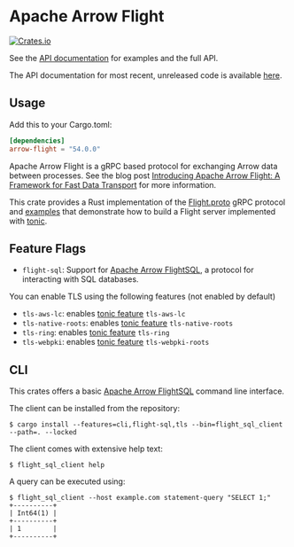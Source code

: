 <!---
  Licensed to the Apache Software Foundation (ASF) under one
  or more contributor license agreements.  See the NOTICE file
  distributed with this work for additional information
  regarding copyright ownership.  The ASF licenses this file
  to you under the Apache License, Version 2.0 (the
  "License"); you may not use this file except in compliance
  with the License.  You may obtain a copy of the License at

    http://www.apache.org/licenses/LICENSE-2.0

  Unless required by applicable law or agreed to in writing,
  software distributed under the License is distributed on an
  "AS IS" BASIS, WITHOUT WARRANTIES OR CONDITIONS OF ANY
  KIND, either express or implied.  See the License for the
  specific language governing permissions and limitations
  under the License.
-->

# Apache Arrow Flight

[![Crates.io](https://img.shields.io/crates/v/arrow-flight.svg)](https://crates.io/crates/arrow-flight)

See the [API documentation](https://docs.rs/arrow_flight/latest) for examples and the full API.

The API documentation for most recent, unreleased code is available [here](https://arrow.apache.org/rust/arrow_flight/index.html).

## Usage

Add this to your Cargo.toml:

```toml
[dependencies]
arrow-flight = "54.0.0"
```

Apache Arrow Flight is a gRPC based protocol for exchanging Arrow data between processes. See the blog post [Introducing Apache Arrow Flight: A Framework for Fast Data Transport](https://arrow.apache.org/blog/2019/10/13/introducing-arrow-flight/) for more information.

This crate provides a Rust implementation of the
[Flight.proto](../format/Flight.proto) gRPC protocol and
[examples](https://github.com/apache/arrow-rs/tree/main/arrow-flight/examples)
that demonstrate how to build a Flight server implemented with [tonic](https://docs.rs/crate/tonic/latest).

## Feature Flags

- `flight-sql`: Support for [Apache Arrow FlightSQL], a protocol for interacting with SQL databases.

You can enable TLS using the following features (not enabled by default)
- `tls-aws-lc`: enables [tonic feature] `tls-aws-lc`
- `tls-native-roots`: enables [tonic feature] `tls-native-roots`
- `tls-ring`: enables [tonic feature] `tls-ring`
- `tls-webpki`: enables [tonic feature] `tls-webpki-roots`

[tonic feature]: https://docs.rs/tonic/latest/tonic/#feature-flags
## CLI

This crates offers a basic [Apache Arrow FlightSQL] command line interface.

The client can be installed from the repository:

```console
$ cargo install --features=cli,flight-sql,tls --bin=flight_sql_client --path=. --locked
```

The client comes with extensive help text:

```console
$ flight_sql_client help
```

A query can be executed using:

```console
$ flight_sql_client --host example.com statement-query "SELECT 1;"
+----------+
| Int64(1) |
+----------+
| 1        |
+----------+
```

[apache arrow flightsql]: https://arrow.apache.org/docs/format/FlightSql.html
